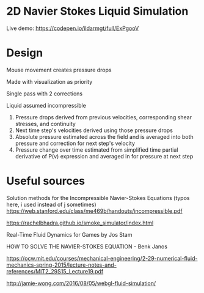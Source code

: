 # 2D Navier Stokes Liquid Simulation

Live demo: https://codepen.io/ildarmgt/full/ExPgooV

# Design

Mouse movement creates pressure drops

Made with visualization as priority

Single pass with 2 corrections

Liquid assumed incompressible

1. Pressure drops derived from previous velocities, corresponding shear stresses, and continuity
2. Next time step's velocities derived using those pressure drops
3. Absolute pressure estimated across the field and is averaged into both pressure and correction for next step's velocity
4. Pressure change over time estimated from simplified time partial derivative of P(v) expression and averaged in for pressure at next step

# Useful sources

Solution methods for the Incompressible Navier-Stokes Equations (typos here, i used instead of j sometimes)
https://web.stanford.edu/class/me469b/handouts/incompressible.pdf

https://rachelbhadra.github.io/smoke_simulator/index.html

Real-Time Fluid Dynamics for Games by Jos Stam

HOW TO SOLVE THE NAVIER-STOKES EQUATION - Benk Janos

https://ocw.mit.edu/courses/mechanical-engineering/2-29-numerical-fluid-mechanics-spring-2015/lecture-notes-and-references/MIT2_29S15_Lecture19.pdf

http://jamie-wong.com/2016/08/05/webgl-fluid-simulation/
